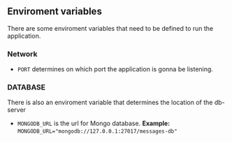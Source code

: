 ## Enviroment variables
There are some enviroment variables that need to be defined to run the application. 

### Network

- `PORT` determines on which port the application is gonna be listening.

### DATABASE
There is also an enviroment variable that determines the location of the db-server

- `MONGODB_URL` is the url for Mongo database. **Example:** `MONGODB_URL="mongodb://127.0.0.1:27017/messages-db"`
 